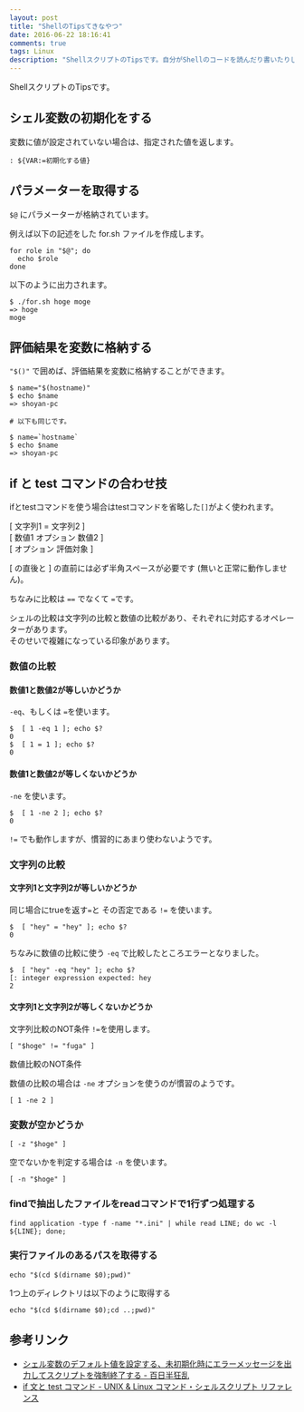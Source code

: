 ```yaml
---
layout: post
title: "ShellのTipsてきなやつ"
date: 2016-06-22 18:16:41
comments: true
tags: Linux
description: "ShellスクリプトのTipsです。自分がShellのコードを読んだり書いたりしたときにでてきた疑問のメモでもあります。"
---
```


ShellスクリプトのTipsです。

## シェル変数の初期化をする

変数に値が設定されていない場合は、指定された値を返します。


```
: ${VAR:=初期化する値}

```

## パラメーターを取得する

`$@` にパラメーターが格納されています。

例えば以下の記述をした for.sh ファイルを作成します。


```
for role in "$@"; do
  echo $role
done

```

以下のように出力されます。


```
$ ./for.sh hoge moge
=> hoge
moge

```

## 評価結果を変数に格納する

`"$()"` で囲めば、評価結果を変数に格納することができます。


```
$ name="$(hostname)"
$ echo $name
=> shoyan-pc

# 以下も同じです。

$ name=`hostname`
$ echo $name
=> shoyan-pc

```

## if と test コマンドの合わせ技

ifとtestコマンドを使う場合はtestコマンドを省略した`[]`がよく使われます。

[ 文字列1 = 文字列2 ]  
[ 数値1 オプション 数値2 ]  
[ オプション 評価対象 ]  

[ の直後と ] の直前には必ず半角スペースが必要です (無いと正常に動作しません)。

ちなみに比較は `==` でなくて `=`です。

シェルの比較は文字列の比較と数値の比較があり、それぞれに対応するオペレーターがあります。  
そのせいで複雑になっている印象があります。

### 数値の比較

#### 数値1と数値2が等しいかどうか

`-eq`、もしくは `=`を使います。


```
$  [ 1 -eq 1 ]; echo $?
0
$  [ 1 = 1 ]; echo $?
0

```

#### 数値1と数値2が等しくないかどうか

`-ne` を使います。


```
$  [ 1 -ne 2 ]; echo $?
0

```

`!=` でも動作しますが、慣習的にあまり使わないようです。

### 文字列の比較
#### 文字列1と文字列2が等しいかどうか

同じ場合にtrueを返す`=`と その否定である `!=` を使います。


```
$  [ "hey" = "hey" ]; echo $?
0

```

ちなみに数値の比較に使う `-eq` で比較したところエラーとなりました。


```
$  [ "hey" -eq "hey" ]; echo $?
[: integer expression expected: hey
2

```

#### 文字列1と文字列2が等しくないかどうか

文字列比較のNOT条件
`!=`を使用します。


```
[ "$hoge" != "fuga" ]

```

数値比較のNOT条件

数値の比較の場合は `-ne` オプションを使うのが慣習のようです。


```
[ 1 -ne 2 ]

```

### 変数が空かどうか


```
[ -z "$hoge" ]

```

空でないかを判定する場合は `-n` を使います。


```
[ -n "$hoge" ]

```

### findで抽出したファイルをreadコマンドで1行ずつ処理する

```
find application -type f -name "*.ini" | while read LINE; do wc -l ${LINE}; done;
```

### 実行ファイルのあるパスを取得する

```
echo "$(cd $(dirname $0);pwd)"
```

1つ上のディレクトリは以下のように取得する

```
echo "$(cd $(dirname $0);cd ..;pwd)"
```

## 参考リンク

* [シェル変数のデフォルト値を設定する、未初期化時にエラーメッセージを出力してスクリプトを強制終了する - 百日半狂乱](http://doi-t.hatenablog.com/entry/2013/12/08/161929)
* [if 文と test コマンド - UNIX & Linux コマンド・シェルスクリプト リファレンス](http://shellscript.sunone.me/if_and_test.html#数値の比較:ed775c34e441eb16a91481d087cc1a74)
